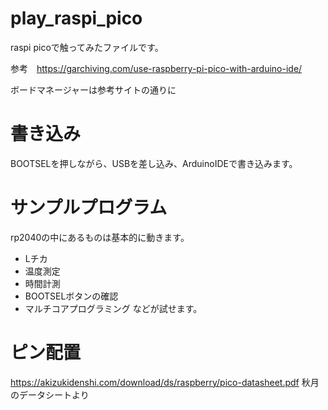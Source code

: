 # play_raspi_pico
raspi picoで触ってみたファイルです。

参考　https://garchiving.com/use-raspberry-pi-pico-with-arduino-ide/

ボードマネージャーは参考サイトの通りに
# 書き込み
BOOTSELを押しながら、USBを差し込み、ArduinoIDEで書き込みます。
# サンプルプログラム
rp2040の中にあるものは基本的に動きます。
- Lチカ
- 温度測定
- 時間計測
- BOOTSELボタンの確認
- マルチコアプログラミング
などが試せます。
# ピン配置
https://akizukidenshi.com/download/ds/raspberry/pico-datasheet.pdf
秋月のデータシートより
